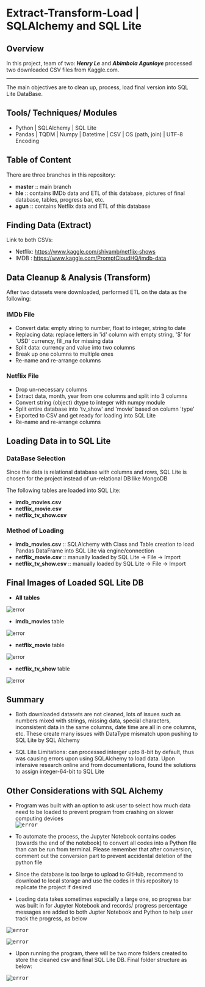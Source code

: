 # Extract-Transform-Load | SQLAlchemy and SQL Lite
## Overview   
In this project, team of two: ***Henry Le*** and ***Abimbola Agunloye*** processed two downloaded CSV files from Kaggle.com.  
<hr>
The main objectives are to clean up, process, load final version into SQL Lite DataBase.   

## Tools/ Techniques/ Modules  
* Python | SQLAlchemy | SQL Lite  
* Pandas | TQDM | Numpy | Datetime | CSV | OS (path, join) | UTF-8 Encoding

## Table of Content
There are three branches in this repository:  
* **master** :: main branch  
* **hle** :: contains IMDb data and ETL of this database, pictures of final database, tables, progress bar, etc.  
* **agun** ::  contains Netflix data and ETL of this database  

## Finding Data (Extract)  
Link to both CSVs:  

* Netflix: https://www.kaggle.com/shivamb/netflix-shows  
* IMDB : https://www.kaggle.com/PromptCloudHQ/imdb-data  

## Data Cleanup & Analysis (Transform)  
After two datasets were downloaded, performed ETL on the data as the following:  

### IMDb File  
* Convert data: empty string to number, float to integer, string to date  
* Replacing data: replace letters in 'id' column with empty string, '$' for 'USD' currency, fill_na for missing data  
* Split data: currency and value into two columns  
* Break up one columns to multiple ones
* Re-name and re-arrange columns  

### Netflix File  
* Drop un-necessary columns  
* Extract data, month, year from one columns and split into 3 columns  
* Convert string (object) dtype to integer with numpy module  
* Split entire database into 'tv_show' and 'movie' based on column 'type'  
* Exported to CSV and get ready for loading into SQL Lite  
* Re-name and re-arrange columns  

## Loading Data in to SQL Lite  
### DataBase Selection  
Since the data is relational database with columns and rows, SQL Lite is chosen for the project instead of un-relational DB like MongoDB  

The following tables are loaded into SQL Lite:  
* **imdb_movies.csv**  
* **netflix_movie.csv**  
* **netflix_tv_show.csv**  

### Method of Loading
* **imdb_movies.csv**  :: SQLAlchemy with Class and Table creation to load Pandas DataFrame into SQL Lite via engine/connection  
* **netflix_movie.csv** :: manually loaded by SQL Lite -> File -> Import  
* **netflix_tv_show.csv**  :: manually loaded by SQL Lite -> File -> Import   

## Final Images of Loaded SQL Lite DB  
* **All tables**  

<img src="https://github.com/henryle-n/Extract-Transform-Load-DB/blob/hle/Pictures/ETL_DB.png" alt="error" max-height="30%" max-width="30%">  

* **imdb_movies** table 
<img src="https://github.com/henryle-n/Extract-Transform-Load-DB/blob/hle/Pictures/ETL_DB_imdb_movies.png" alt="error" max-height="30%" max-width="30%">  


* **netflix_movie**  table
<img src="https://github.com/henryle-n/Extract-Transform-Load-DB/blob/hle/Pictures/ETL_DB_netflix_movie.png" alt="error" max-height="30%" max-width="30%">   


* **netflix_tv_show** table 
<img src="https://github.com/henryle-n/Extract-Transform-Load-DB/blob/hle/Pictures/ETL_DB_netflix_tv_show.png" alt="error" max-height="30%" max-width="30%">  

## Summary
* Both downloaded datasets are not cleaned, lots of issues such as numbers mixed with strings, missing data, special characters, inconsistent data in the same columns, date time are all in one columns, etc. These create many issues with DataType mismatch upon pushing to SQL Lite by SQL Alchemy

* SQL Lite Limitations: can processed interger upto 8-bit by default, thus was causing errors upon using SQLAlchemy to load data. Upon intensive research online and from documentations, found the solutions to assign integer-64-bit to SQL Lite


## Other Considerations with SQL Alchemy  
* Program was built with an option to ask user to select how much data need to be loaded to prevent program from crashing on slower computing devices  
<kbd><img src="https://github.com/henryle-n/Extract-Transform-Load-DB/blob/hle/Pictures/SelectDataLoad.PNG" alt="error" max-height="50%" max-width="50%"></kbd>


* To automate the process, the Jupyter Notebook contains codes (towards the end of the notebook) to convert all codes into a Python file than can be run from terminal. Please remember that after conversion, comment out the conversion part to prevent accidental deletion of the python file  

* Since the database is too large to upload to GitHub, recommend to download to local storage and use the codes in this repository to replicate the project if desired  

* Loading data takes sometimes especially a large one, so progress bar was built in for Jupyter Notebook and records/ progress percentage messages are added to both Jupter Notebook and Python to help user track the progress, as below  

<kbd><img src="https://github.com/henryle-n/Extract-Transform-Load-DB/blob/hle/Pictures/Progress_Bar_Loading.png" alt="error" max-height="50%" max-width="50%"></kbd>  

<kbd><img src="https://github.com/henryle-n/Extract-Transform-Load-DB/blob/hle/Pictures/Progress_Bar_Finshed.png" alt="error" max-height="50%" max-width="50%"></kbd>   

<p align="center>
          <kbd><img src="https://github.com/henryle-n/Extract-Transform-Load-DB/blob/hle/Pictures/Load_Data_Terminal.png" alt="error" max-height="50%" max-width="50%"></kbd>
</p>  


* Upon running the program, there will be two more folders created to store the cleaned csv and final SQL Lite DB. Final folder structure as below:  

<kbd align = "center"><img src="https://github.com/henryle-n/Extract-Transform-Load-DB/blob/hle/Pictures/Final_Folders.png" alt="error" max-height="50%" max-width="50%"></kbd>  
